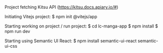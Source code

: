 Project fetching Kitsu API (https://kitsu.docs.apiary.io/#)

Initiating Vitejs project:
$ npm init @vitejs/app

Starting working on project / run project:
$ cd lc-manga-app
$  npm install
$  npm run dev

Starting using Semantic UI React:
$  npm install semantic-ui-react semantic-ui-css



